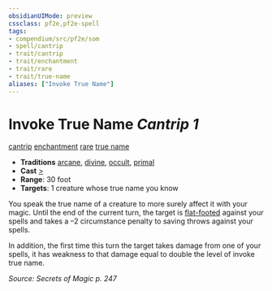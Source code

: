```yaml
---
obsidianUIMode: preview
cssclass: pf2e,pf2e-spell
tags:
- compendium/src/pf2e/som
- spell/cantrip
- trait/cantrip
- trait/enchantment
- trait/rare
- trait/true-name
aliases: ["Invoke True Name"]
---
```

# Invoke True Name *Cantrip 1*   
[cantrip](rules/traits/cantrip.md "Cantrip Spell Trait")  [enchantment](rules/traits/enchantment.md "Enchantment School Trait")  [rare](rules/traits/rare.md "Rare Rarity Trait")  [true name](rules/traits/true-name-som.md "True Name General Trait")  

- **Traditions** [arcane](rules/traits/arcane.md "Arcane Tradition Trait"), [divine](rules/traits/divine.md "Divine Tradition Trait"), [occult](rules/traits/occult.md "Occult Tradition Trait"), [primal](rules/traits/primal.md "Primal Tradition Trait")
- **Cast** [>](rules/core-rulebook/chapter-9-playing-the-game.md#Actions "Single Action") 
- **Range**: 30 foot
- **Targets**: 1 creature whose true name you know

You speak the true name of a creature to more surely affect it with your magic. Until the end of the current turn, the target is [flat-footed](rules/conditions.md#Flat-footed) against your spells and takes a –2 circumstance penalty to saving throws against your spells.

In addition, the first time this turn the target takes damage from one of your spells, it has weakness to that damage equal to double the level of invoke true name.

*Source: Secrets of Magic p. 247*